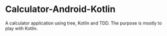 # Calculator-Android-Kotlin
A calculator application using tree, Kotlin and TDD.
The purpose is mostly to play with Kotlin.
